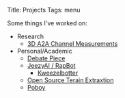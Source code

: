 Title: Projects
Tags: menu

Some things I've worked on:

* Research
    - [3D A2A Channel Measurements]({filename}./projects/a2a_3d.md)
* Personal/Academic
    - [Debate Piece]({filename}./projects/debate.md)
    - [JeezyAI / RapBot]({filename}./projects/jeezy.md)
        - [Kweezelbotter]({filename}./projects/kweezy.md)
    - [Open Source Terain Extraxtion]({filename}./projects/oste.md)
    - [Poboy]({filename}./projects/poboy.md)
